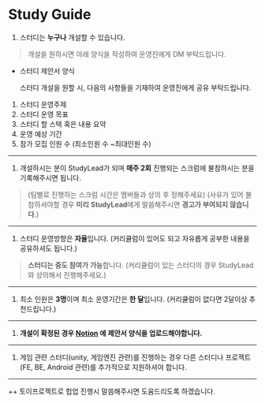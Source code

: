 # Study Guide

1. 스터디는 **누구나** 개설할 수 있습니다.

> 개설을 원하시면 아래 양식을 작성하여 운영진에게 DM 부탁드립니다.
>
- 스터디 제안서 양식

  스터디 개설을 원할 시, 다음의 사항들을 기재하여 운영진에게 공유 부탁드립니다.

1. 스터디 운영주제
2. 스터디 운영 목표
3. 스터디 할 스택 혹은 내용 요약
4. 운영 예상 기간
5. 참가 모집 인원 수 (최소인원 수 ~최대인원 수)

---

1. 개설하시는 분이 StudyLead가 되며 **매주 2회** 진행되는 스크럼에 불참하시는 분을 기록해주시면 됩니다.

> (팀별로 진행하는 스크럼 시간은 멤버들과 상의 후 정해주세요)
(사유가 있어 불참하셔야할 경우 **미리** **StudyLead**에게 말씀해주시면 **경고가 부여되지 않습니다**.)
>

---

1. 스터디 운영방향은 **자율**입니다. (커리큘럼이 있어도 되고 자유롭게 공부한 내용을 공유하셔도 됩니다.)

> **스터디는 중도 참여가 가능**합니다.
(커리큘럼이 있는 스터디의 경우 StudyLead와 상의해서 진행해주세요.)
>

---

1. 최소 인원은 **3명**이며 최소 운영기간은 **한 달**입니다.
   (커리큘럼이 없다면 2달이상 추천드립니다.)

---

1. **개설이 확정된 경우 [Notion](https://www.notion.so/Study-bc513ab8f9e64bc7859526b87ccb9587) 에 제안서 양식을 업로드해야합니다.**

---

1. 게임 관련 스터디(unity, 게임엔진 관련)를 진행하는 경우
   다른 스터디나 프로젝트(FE, BE, Android 관련)를 추가적으로 지원하셔야 합니다.

---

++ 토이프로젝트로 헙업 진행시 말씀해주시면 도움드리도록 하겠습니다.
